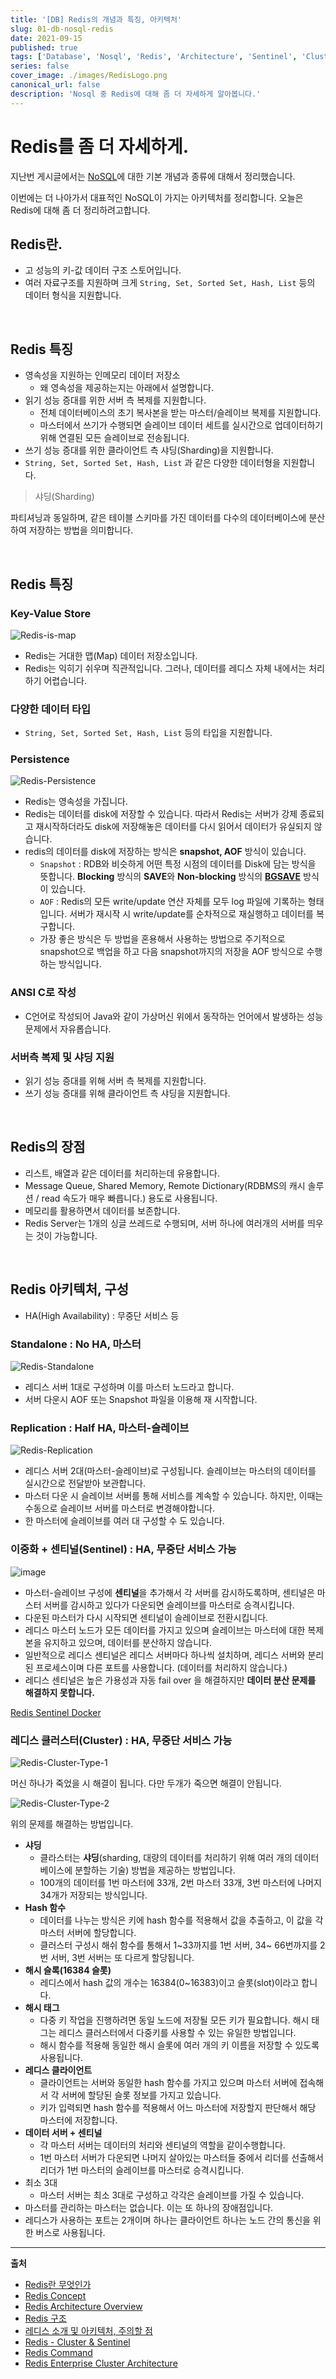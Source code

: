 ```yaml
---
title: '[DB] Redis의 개념과 특징, 아키텍처'
slug: 01-db-nosql-redis
date: 2021-09-15
published: true
tags: ['Database', 'Nosql', 'Redis', 'Architecture', 'Sentinel', 'Cluster']
series: false
cover_image: ./images/RedisLogo.png
canonical_url: false
description: 'Nosql 중 Redis에 대해 좀 더 자세하게 알아봅니다.'
---
```


# Redis를 좀 더 자세하게.

지난번 게시글에서는 [NoSQL](https://azderica.github.io/00-db-nosql/)에 대한 기본 개념과 종류에 대해서 정리했습니다.

이번에는 더 나아가서 대표적인 NoSQL이 가지는 아키텍처를 정리합니다. 오늘은 Redis에 대해 좀 더 정리하려고합니다.

## Redis란.

- 고 성능의 키-값 데이터 구조 스토어입니다.
- 여러 자료구조를 지원하며 크게 `String, Set, Sorted Set, Hash, List` 등의 데이터 형식을 지원합니다.

<br/>

## Redis 특징

- 영속성을 지원하는 인메모리 데이터 저장소
  - 왜 영속성을 제공하는지는 아래에서 설명합니다.
- 읽기 성능 증대를 위한 서버 측 복제를 지원합니다.
  - 전체 데이터베이스의 초기 복사본을 받는 마스터/슬레이브 복제를 지원합니다.
  - 마스터에서 쓰기가 수행되면 슬레이브 데이터 세트를 실시간으로 업데이터하기 위해 연결된 모든 슬레이브로 전송됩니다.
- 쓰기 성능 증대를 위한 클라이언트 측 샤딩(Sharding)을 지원합니다.
- `String, Set, Sorted Set, Hash, List` 과 같은 다양한 데이터형을 지원합니다.

> 샤딩(Sharding)

파티셔닝과 동일하며, 같은 테이블 스키마를 가진 데이터를 다수의 데이터베이스에 분산하여 저장하는 방법을 의미합니다.

<br/>

## Redis 특징

### Key-Value Store

![Redis-is-map](https://user-images.githubusercontent.com/42582516/133774329-00ddf3c0-a24e-40b0-9dd8-460616ea5400.png)

- Redis는 거대한 맵(Map) 데이터 저장소입니다.
- Redis는 익히기 쉬우며 직관적입니다. 그러나, 데이터를 레디스 자체 내에서는 처리하기 어렵습니다.

### 다양한 데이터 타입

- `String, Set, Sorted Set, Hash, List` 등의 타입을 지원합니다.

### Persistence

![Redis-Persistence](https://user-images.githubusercontent.com/42582516/133775761-c7644499-ae6f-4aa8-bd25-8208780c41e0.png)

- Redis는 영속성을 가집니다.
- Redis는 데이터를 disk에 저장할 수 있습니다. 따라서 Redis는 서버가 강제 종료되고 재시작하더라도 disk에 저장해놓은 데이터를 다시 읽어서 데이터가 유실되지 않습니다.
- redis의 데이터를 disk에 저장하는 방식은 **snapshot, AOF** 방식이 있습니다.
  - `Snapshot` : RDB와 비슷하게 어떤 특정 시점의 데이터를 Disk에 담는 방식을 뜻합니다. **Blocking** 방식의 **SAVE**와 **Non-blocking** 방식의 **[BGSAVE](http://redisgate.kr/redis/server/bgsave.php)** 방식이 있습니다.
  - `AOF` : Redis의 모든 write/update 연산 자체를 모두 log 파일에 기록하는 형태입니다. 서버가 재시작 시 write/update를 순차적으로 재실행하고 데이터를 복구합니다.
  - 가장 좋은 방식은 두 방법을 혼용해서 사용하는 방법으로 주기적으로 snapshot으로 백업을 하고 다음 snapshot까지의 저장을 AOF 방식으로 수행하는 방식입니다.

### ANSI C로 작성

- C언어로 작성되어 Java와 같이 가상머신 위에서 동작하는 언어에서 발생하는 성능 문제에서 자유롭습니다.

### 서버측 복제 및 샤딩 지원

- 읽기 성능 증대를 위해 서버 측 복제를 지원합니다.
- 쓰기 성능 증대를 위해 클라이언트 측 샤딩을 지원합니다.

<br/>

## Redis의 장점

- 리스트, 배열과 같은 데이터를 처리하는데 유용합니다.
- Message Queue, Shared Memory, Remote Dictionary(RDBMS의 캐시 솔루션 / read 속도가 매우 빠릅니다.) 용도로 사용됩니다.
- 메모리를 활용하면서 데이터를 보존합니다.
- Redis Server는 1개의 싱글 쓰레드로 수행되며, 서버 하나에 여러개의 서버를 띄우는 것이 가능합니다.

<br/>

## Redis 아키텍처, 구성

- HA(High Availability) : 무중단 서비스 등

### Standalone : No HA, 마스터

![Redis-Standalone](https://user-images.githubusercontent.com/42582516/133778042-cf59f712-752a-4c61-8a1a-b9ac435726a1.png)

- 레디스 서버 1대로 구성하며 이를 마스터 노드라고 합니다.
- 서버 다운시 AOF 또는 Snapshot 파일을 이용해 재 시작합니다.

### Replication : Half HA, 마스터-슬레이브

![Redis-Replication](https://user-images.githubusercontent.com/42582516/133778753-41bfa929-aa5f-48e5-9509-7e4df1379baa.png)

- 레디스 서버 2대(마스터-슬레이브)로 구성됩니다. 슬레이브는 마스터의 데이터를 실시간으로 전달받아 보관합니다.
- 마스터 다운 시 슬레이브 서버를 통해 서비스를 계속할 수 있습니다. 하지만, 이때는 수동으로 슬레이브 서버를 마스터로 변경해야합니다.
- 한 마스터에 슬레이브를 여러 대 구성할 수 도 있습니다.

### 이중화 + 센티널(Sentinel) : HA, 무중단 서비스 가능

![image](https://user-images.githubusercontent.com/42582516/133779960-5c97207f-75d7-405c-a4ea-730bba593e2d.png)

- 마스터-슬레이브 구성에 **센티널**을 추가해서 각 서버를 감시하도록하며, 센티널은 마스터 서버를 감시하고 있다가 다운되면 슬레이브를 마스터로 승격시킵니다.
- 다운된 마스터가 다시 시작되면 센티널이 슬레이브로 전환시킵니다.
- 레디스 마스터 노드가 모든 데이터를 가지고 있으며 슬레이브는 마스터에 대한 복제본을 유지하고 있으며, 데이터를 분산하지 않습니다.
- 일반적으로 레디스 센티널은 레디스 서버마다 하나씩 설치하며, 레디스 서버와 분리된 프로세스이며 다른 포트를 사용합니다. (데이터를 처리하지 않습니다.)
- 레디스 센티널은 높은 가용성과 자동 fail over 을 해결하지만 **데이터 분산 문제를 해결하지 못합니다.**

[Redis Sentinel Docker](https://hub.docker.com/r/erichsu/redis-sentinel/)

### 레디스 클러스터(Cluster) : HA, 무중단 서비스 가능

![Redis-Cluster-Type-1](https://user-images.githubusercontent.com/42582516/133781464-16c21b85-1ca2-4e0f-8028-5acf9a37a2f8.png)

머신 하나가 죽었을 시 해결이 됩니다. 다만 두개가 죽으면 해결이 안됩니다.

![Redis-Cluster-Type-2](https://user-images.githubusercontent.com/42582516/133782017-fe094509-ed9a-419c-9739-35a766b4e334.png)

위의 문제를 해결하는 방법입니다.

- **샤딩**
  - 클라스터는 **샤딩**(sharding, 대량의 데이터를 처리하기 위해 여러 개의 데이터베이스에 분할하는 기술) 방법을 제공하는 방법입니다.
  - 100개의 데이터를 1번 마스터에 33개, 2번 마스터 33개, 3번 마스터에 나머지 34개가 저장되는 방식입니다.
- **Hash 함수**
  - 데이터를 나누는 방식은 키에 hash 함수를 적용해서 값을 추출하고, 이 값을 각 마스터 서버에 할당합니다.
  - 클러스터 구성시 해쉬 함수를 통해서 1~33까지를 1번 서버, 34~ 66번까지를 2번 서버, 3번 서버는 또 다르게 할당됩니다.
- **해시 슬록(16384 슬롯)**
  - 레디스에서 hash 값의 개수는 16384(0~16383)이고 슬롯(slot)이라고 합니다.
- **해시 태그**
  - 다중 키 작업을 진행하려면 동일 노드에 저장될 모든 키가 필요합니다. 해시 태그는 레디스 클러스터에서 다중키를 사용할 수 있는 유일한 방법입니다.
  - 해시 함수를 적용해 동일한 해시 슬롯에 여러 개의 키 이름을 저장할 수 있도록 사용됩니다.
- **레디스 클라이언트**
  - 클라이언트는 서버와 동일한 hash 함수를 가지고 있으며 마스터 서버에 접속해서 각 서버에 할당된 슬롯 정보를 가지고 있습니다.
  - 키가 입력되면 hash 함수를 적용해서 어느 마스터에 저장할지 판단해서 해당 마스터에 저장합니다.
- **데이터 서버 + 센티널**
  - 각 마스터 서버는 데이터의 처리와 센티널의 역할을 같이수행합니다.
  - 1번 마스터 서버가 다운되면 나머지 살아있는 마스터들 중에서 리더를 선출해서 리더가 1번 마스터의 슬레이브를 마스터로 승격시킵니다.
- 최소 3대
  - 마스터 서버는 최소 3대로 구성하고 각각은 슬레이브를 가질 수 있습니다.
- 마스터를 관리하는 마스터는 없습니다. 이는 또 하나의 장애점입니다.
- 레디스가 사용하는 포트는 2개이며 하나는 클라이언트 하나는 노드 간의 통신을 위한 버스로 사용됩니다.

---

**출처**

- [Redis란 무엇인가](https://jyejye9201.medium.com/%EB%A0%88%EB%94%94%EC%8A%A4-redis-%EB%9E%80-%EB%AC%B4%EC%97%87%EC%9D%B8%EA%B0%80-2b7af75fa818)
- [Redis Concept](https://docs.redis.com/latest/rs/concepts/)
- [Redis Architecture Overview](http://redisgate.kr/redis/configuration/redis_overview.php)
- [Redis 구조](https://cla9.tistory.com/101)
- [레디스 소개 및 아키텍처, 주의할 점](https://engkimbs.tistory.com/869)
- [Redis - Cluster & Sentinel](https://coding-start.tistory.com/128)
- [Redis Command](https://redis.io/commands)
- [Redis Enterprise Cluster Architecture](https://redis.com/redis-enterprise/technology/redis-enterprise-cluster-architecture/)
